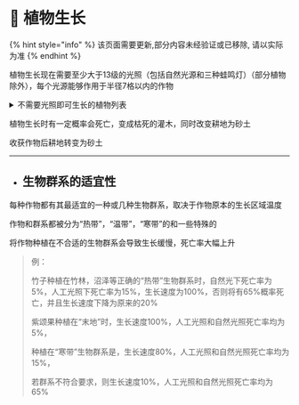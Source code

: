# 🌱 植物生长



{% hint style="info" %}
该页面需要更新,部分内容未经验证或已移除, 请以实际为准
{% endhint %}

植物生长现在需要至少大于13级的光照（包括自然光源和三种蛙鸣灯）（部分植物除外），每个光源能够作用于半径7格以内的作物

<details>

<summary>  不需要光照即可生长的植物列表</summary>

* 红色/棕色蘑菇
* 洞穴藤蔓
* 发光地衣
* 海带
* 所有原本生长于下界、末地的植物

</details>

植物生长时有一定概率会死亡，变成枯死的灌木，同时改变耕地为砂土

收获作物后耕地转变为砂土

***

*   ## 生物群系的适宜性



每种作物都有其最适宜的一种或几种生物群系，取决于作物原本的生长区域温度

作物和群系都被分为“热带”，“温带”，“寒带”的和一些特殊的

将作物种植在不合适的生物群系会导致生长缓慢，死亡率大幅上升

> 例：
>
> 竹子种植在竹林，沼泽等正确的“热带”生物群系时，自然光下死亡率为5%，人工光照下死亡率为15%，生长速度为100%，否则将有65%概率死亡，并且生长速度下降为原来的20%
>
>
>
> 紫颂果种植在“末地”时，生长速度100%，人工光照和自然光照死亡率均为5%，
>
> 种植在“寒带”生物群系是，生长速度80%，人工光照和自然光照死亡率均为15%，
>
> 若群系不符合要求，则生长速度10%，人工光照和自然光照死亡率均为65%

